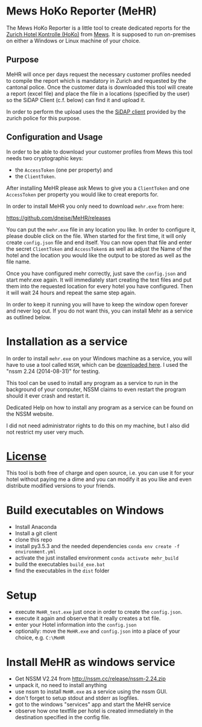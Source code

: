 # Mews HoKo Reporter (MeHR)


The Mews HoKo Reporter is a little tool to create dedicated reports for the
[Zurich Hotel Kontrolle (HoKo)](https://www.hotelkontrolle.zh.ch)
from [Mews](https://www.mewssystems.com/).
It is supposed to run on-premises on either a Windows or Linux machine of your choice.

## Purpose

MeHR will once per days
request the necessary customer profiles needed to compile the report which is
mandatory in Zurich and requested by the cantonal police. Once the customer data is
downloaded this tool will create a report (excel file) and place the file in a locations (specified by the user)
so the SiDAP Client (c.f. below) can find it and upload it.

In order to perform the upload uses the
the [SiDAP client](https://www.hotelkontrolle.zh.ch/HoKoDMZ/pages/info.xhtml)
provided by the zurich police for this purpose.

## Configuration and Usage

In order to be able to download your customer profiles from Mews this tool
needs two cryptographic keys:
 * the `AccessToken` (one per property) and
 * the `ClientToken`.

After installing MeHR please ask Mews to give you a `ClientToken` and one `AccessToken` per property you would like to creat ereports for.

In order to install MeHR you only need to download `mehr.exe` from here:

https://github.com/dneise/MeHR/releases

You can put the `mehr.exe` file in any location you like. In order to configure it, please double click on the file. When started for the first time, it will only create `config.json` file and end itself. You can now open that file and enter the secret `ClientToken` and `AccessToken`s as well as adjust the Name of the hotel and the location you would like the output to be stored as well as the file name.

Once you have configured mehr correctly, just save the `config.json` and start mehr.exe again. It will immediately start creating the text files and put them into the requested location for every hotel you have configured. Then it will wait 24 hours and repeat the same step again.

In order to keep it running you will have to keep the window open forever and never log out. If you do not want this, you can install Mehr as a service as outlined below.

# Installation as a service

In order to install `mehr.exe` on your Windows machine as a service, you will have to use a tool called `NSSM`, which can be [downloaded here](https://nssm.cc/download). I used the "nssm 2.24 (2014-08-31)" for testing.

This tool can be used to install any program as a service to run in the background of your computer, NSSM claims to even restart the program should it ever crash and restart it.

Dedicated Help on how to install any program as a service can be found on the NSSM website.

I did not need administrator rights to do this on my machine, but I also did not restrict my user very much.


# [License](LICENSE)

This tool is both free of charge and open source, i.e. you can use it for your
hotel without paying me a dime and you can modify it as you like and even
distribute modified versions to your friends.



# Build executables on Windows

 * Install Anaconda
 * Install a git client
 * clone this repo
 * install py3.5.3 and the needed dependencies `conda env create -f environment.yml`
 * activate the just installed environment `conda activate mehr_build`
 * build the executables `build_exe.bat`
 * find the executables in the `dist` folder

# Setup

 * execute `MeHR_test.exe` just once in order to create the `config.json`.
 * execute it again and observe that it really creates a txt file.
 * enter your Hotel information into the `config.json`
 * optionally: move the `MeHR.exe` and `config.json` into a place of your choice, e.g. `C:\MeHR`

# Install MeHR as windows service

 * Get NSSM V2.24 from <http://nssm.cc/release/nssm-2.24.zip>
 * unpack it, no need to install anything
 * use nssm to install `MeHR.exe` as a service using the nssm GUI.
 * don't forget to setup stdout and stderr as logfiles.
 * got to the windows "services" app and start the MeHR service
 * observe how one textfile per hotel is created immediately in the destination specified in the config file.


